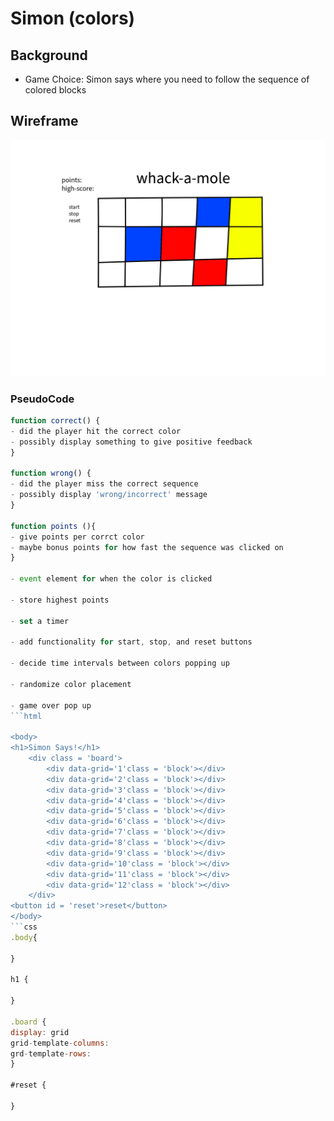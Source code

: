 # Simon (colors)

## Background
- Game Choice: Simon says where you need to follow the sequence of colored blocks

## Wireframe
![Simon wireframe](img/Untitled%20-%20May%2020%2C%202022%2018.48.jpg)

### PseudoCode
```js
function correct() {
- did the player hit the correct color
- possibly display something to give positive feedback
}

function wrong() {
- did the player miss the correct sequence
- possibly display 'wrong/incorrect' message
}

function points (){
- give points per corrct color
- maybe bonus points for how fast the sequence was clicked on
}

- event element for when the color is clicked

- store highest points

- set a timer

- add functionality for start, stop, and reset buttons

- decide time intervals between colors popping up

- randomize color placement

- game over pop up
```html

<body>
<h1>Simon Says!</h1>
    <div class = 'board'>  
        <div data-grid='1'class = 'block'></div>
        <div data-grid='2'class = 'block'></div>
        <div data-grid='3'class = 'block'></div>
        <div data-grid='4'class = 'block'></div>
        <div data-grid='5'class = 'block'></div>
        <div data-grid='6'class = 'block'></div>
        <div data-grid='7'class = 'block'></div>
        <div data-grid='8'class = 'block'></div>
        <div data-grid='9'class = 'block'></div>
        <div data-grid='10'class = 'block'></div>
        <div data-grid='11'class = 'block'></div>
        <div data-grid='12'class = 'block'></div>
    </div>
<button id = 'reset'>reset</button> 
</body>    
```css
.body{

}

h1 {

}

.board {
display: grid
grid-template-columns:
grd-template-rows: 
}

#reset {

}

